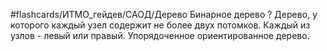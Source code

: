 #flashcards/ИТМО_гейдев/САОД/Дерево
Бинарное дерево
?
Дерево, у которого каждый узел содержит не более двух потомков. Каждый из узлов - левый или правый. Упорядоченное ориентированное дерево.
